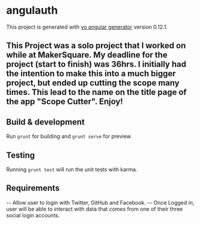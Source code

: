 # angulauth

This project is generated with [yo angular generator](https://github.com/yeoman/generator-angular)
version 0.12.1.

## This Project was a solo project that I worked on while at MakerSquare. My deadline for the project (start to finish) was 36hrs. I initially had the intention to make this into a much bigger project, but ended up cutting the scope many times. This lead to the name on the title page of the app "Scope Cutter". Enjoy!

## Build & development

Run `grunt` for building and `grunt serve` for preview.

## Testing

Running `grunt test` will run the unit tests with karma.

## Requirements

-- Allow user to login with Twitter, GitHub and Facebook.
-- Once Logged in, user will be able to interact with data that comes from one of their three social login accounts.
